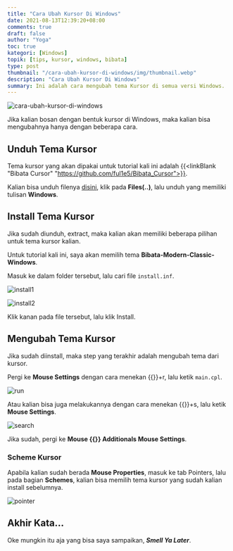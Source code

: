 ```yaml
---
title: "Cara Ubah Kursor Di Windows"
date: 2021-08-13T12:39:20+08:00
comments: true
draft: false 
author: "Yoga"
toc: true
kategori: [Windows]
topik: [tips, kursor, windows, bibata]
type: post
thumbnail: "/cara-ubah-kursor-di-windows/img/thumbnail.webp"
description: "Cara Ubah Kursor Di Windows"
summary: Ini adalah cara mengubah tema Kursor di semua versi Windows.
---
```


![cara-ubah-kursor-di-windows](/cara-ubah-kursor-di-windows/img/thumbnail.webp)

Jika kalian bosan dengan bentuk kursor di Windows, maka kalian bisa mengubahnya hanya dengan beberapa cara.

## Unduh Tema Kursor

Tema kursor yang akan dipakai untuk tutorial kali ini adalah {{<linkBlank "Bibata Cursor" "https://github.com/ful1e5/Bibata_Cursor">}}.

Kalian bisa unduh filenya [disini](https://www.pling.com/p/1197198/), klik pada **Files(..)**, lalu unduh yang memiliki tulisan **Windows**.

## Install Tema Kursor

Jika sudah diunduh, extract, maka kalian akan memiliki beberapa pilihan untuk tema kursor kalian.

Untuk tutorial kali ini, saya akan memilih tema **Bibata-Modern-Classic-Windows**.

Masuk ke dalam folder tersebut, lalu cari file `install.inf`.

![install1](/cara-ubah-kursor-di-windows/img/install1.webp)

![install2](/cara-ubah-kursor-di-windows/img/install2.webp)

Klik kanan pada file tersebut, lalu klik Install.

## Mengubah Tema Kursor

Jika sudah diinstall, maka step yang terakhir adalah mengubah tema dari kursor.

Pergi ke **Mouse Settings** dengan cara menekan {{<scIcon class="fa fa-windows">}}+r, lalu ketik `main.cpl`.

![run](/cara-ubah-kursor-di-windows/img/run.webp)

Atau kalian bisa juga melakukannya dengan cara menekan {{<scIcon class="fa fa-windows">}}+s, lalu ketik **Mouse Settings**.

![search](/cara-ubah-kursor-di-windows/img/search.webp)

Jika sudah, pergi ke **Mouse {{<scIcon class="fa fa-arrow-right">}} Additionals Mouse Settings**.

### Scheme Kursor

Apabila kalian sudah berada **Mouse Properties**, masuk ke tab Pointers, lalu pada bagian **Schemes**, kalian bisa memilih tema kursor yang sudah kalian install sebelumnya.

![pointer](/cara-ubah-kursor-di-windows/img/pointer.webp)

## Akhir Kata...

Oke mungkin itu aja yang bisa saya sampaikan, **_Smell Ya Later_**.
